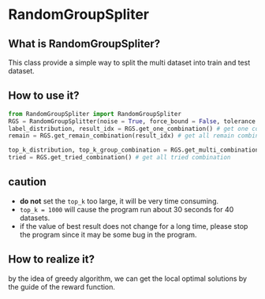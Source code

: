 # RandomGroupSpliter

## What is RandomGroupSpliter?

This class provide a simple way to split the multi dataset into train and test dataset.

## How to use it?

```python
from RandomGroupSpliter import RandomGroupSpliter
RGS = RandomGroupSplitter(noise = True, force_bound = False, tolerance = 0.1, split_rate = 0.75, label_matrix = label_matrix)
label_distribution, result_idx = RGS.get_one_combination() # get one combination
remain = RGS.get_remain_combination(result_idx) # get all remain combination based on the result_idx

top_k_distribution, top_k_group_combination = RGS.get_multi_combination(noOfCombination = 10, top_k = 1000) # get 10 combination and only consider top 1000 combination in each iteration 
tried = RGS.get_tried_combination() # get all tried combination
```

## caution

- **do not** set the `top_k` too large, it will be very time consuming.
- `top_k = 1000` will cause the program run about 30 seconds for 40 datasets.
- if the value of best result does not change for a long time, please stop the program since it may be some bug in the program.

## How to realize it?

by the idea of greedy algorithm, we can get the local optimal solutions by the guide of the reward function.
